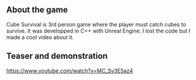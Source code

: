 ## About the game

Cube Survival is 3rd person game where the player must catch cubes to survive. It was developped in C++ with Unreal Engine. I lost the code but I made a cool video about it.

## Teaser and demonstration

https://www.youtube.com/watch?v=MC_Sv3E5az4
